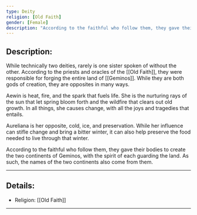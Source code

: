 ```yaml
---
type: Deity
religion: [Old Faith]
gender: [Female]
description: "According to the faithful who follow them, they gave their bodies to create the two continents of Geminos, with the spirit of each guarding the land. As such, the names of the two continents also come from them."
---
```


## Description:

While technically two deities, rarely is one sister spoken of without the other. According to the priests and oracles of the [[Old Faith]], they were responsible for forging the entire land of [[Geminos]]. While they are both gods of creation, they are opposites in many ways.

Aewin is heat, fire, and the spark that fuels life. She is the nurturing rays of the sun that let spring bloom forth and the wildfire that clears out old growth. In all things, she causes change, with all the joys and tragedies that entails.

Aureliana is her opposite, cold, ice, and preservation. While her influence can stifle change and bring a bitter winter, it can also help preserve the food needed to live through that winter. 

According to the faithful who follow them, they gave their bodies to create the two continents of Geminos, with the spirit of each guarding the land. As such, the names of the two continents also come from them.

---
## Details:
- Religion: [[Old Faith]]

---

